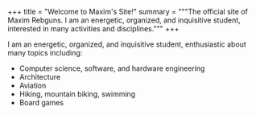 +++
title = "Welcome to Maxim's Site!"
summary = """The official site of Maxim Rebguns. I am an energetic, organized,
and inquisitive student, interested in many activities and disciplines."""
+++

I am an energetic, organized, and inquisitive student,
enthusiastic about many topics including:

- Computer science, software, and hardware engineering
- Architecture
- Aviation
- Hiking, mountain biking, swimming
- Board games
